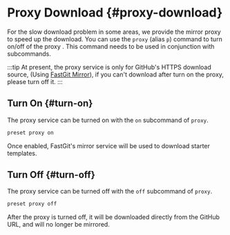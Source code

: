 # Proxy Download {#proxy-download}

For the slow download problem in some areas, we provide the mirror proxy to speed up the download. You can use the `proxy` (alias `p`) command to turn on/off of the proxy . This command needs to be used in conjunction with subcommands.

:::tip
At present, the proxy service is only for GitHub's HTTPS download source, (Using [FastGit Mirror](https://doc.fastgit.org/)), if you can't download after turn on the proxy, please turn off it.
:::

## Turn On {#turn-on}

The proxy service can be turned on with the `on` subcommand of `proxy`.

```bash
preset proxy on
```

Once enabled, FastGit's mirror service will be used to download starter templates.

## Turn Off {#turn-off}

The proxy service can be turned off with the `off` subcommand of `proxy`.

```bash
preset proxy off
```

After the proxy is turned off, it will be downloaded directly from the GitHub URL, and will no longer be mirrored.
